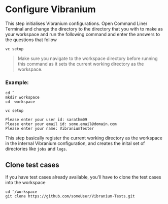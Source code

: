 # Configure Vibranium

This step initialises Vibranium configurations. Open Command Line/ Terminal and change the directory to the directory that you with to make as your workspace and run the following command and enter the answers to the questions that follow

```shell
vc setup
```

> Make sure you navigate to the workspace directory before running this command as it sets the current working directory as the workspace.

### Example:

```shell
cd ˜  
mkdir workspace
cd  workspace

vc setup
                                         
Please enter your user id: sarathm09
Please enter your email id: some.email@domain.com
Please enter your name: VibraniumTester
```

This step basically register the current working directory as the workspace in the internal Vibranium configuration, and creates the inital set of directories like `jobs` and `logs`. 



## Clone test cases

If you have test cases already available, you'll have to clone the test cases into the workspace

```shell
cd ˜/workspace
git clone https://github.com/someUser/Vibranium-Tests.git
```

